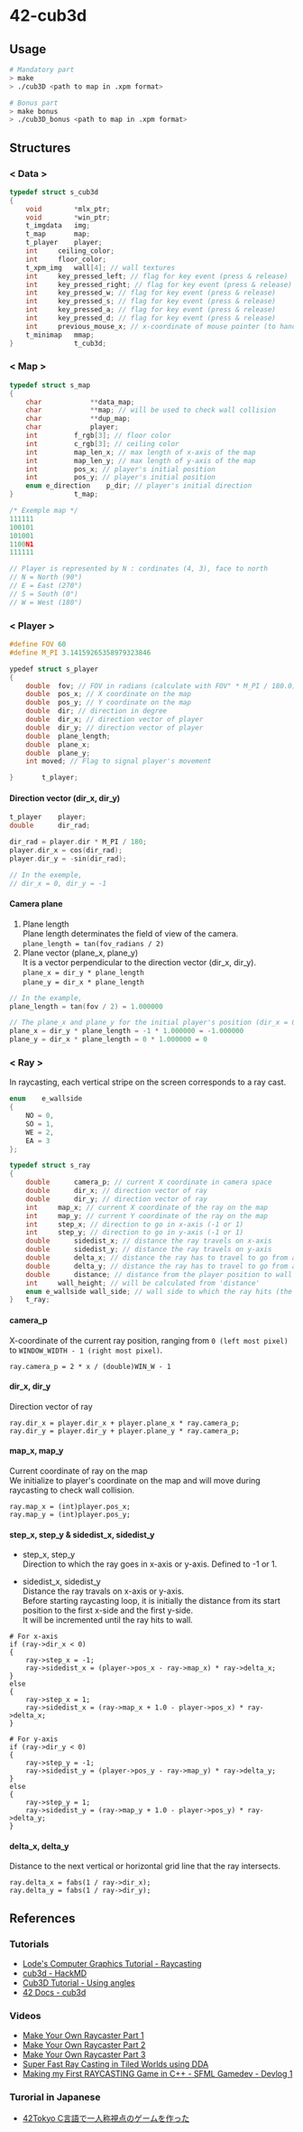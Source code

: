 # 42-cub3d

## Usage
```bash
# Mandatory part
> make
> ./cub3D <path to map in .xpm format>

# Bonus part
> make bonus
> ./cub3D_bonus <path to map in .xpm format>
```

## Structures

### < Data >
```c
typedef struct s_cub3d
{
	void		*mlx_ptr;
	void		*win_ptr;
	t_imgdata	img;
	t_map		map;
	t_player	player;
	int		ceiling_color;
	int		floor_color;
	t_xpm_img	wall[4]; // wall textures
	int		key_pressed_left; // flag for key event (press & release)
	int		key_pressed_right; // flag for key event (press & release)
	int		key_pressed_w; // flag for key event (press & release)
	int		key_pressed_s; // flag for key event (press & release)
	int		key_pressed_a; // flag for key event (press & release)
	int		key_pressed_d; // flag for key event (press & release)
	int		previous_mouse_x; // x-coordinate of mouse pointer (to handle mouse move)
	t_minimap	mmap;
}				t_cub3d;
```

### < Map >
```c
typedef struct s_map
{
	char			**data_map;
	char			**map; // will be used to check wall collision
	char			**dup_map;
	char			player;
	int			f_rgb[3]; // floor color
	int			c_rgb[3]; // ceiling color
	int			map_len_x; // max length of x-axis of the map
	int			map_len_y; // max length of y-axis of the map
	int			pos_x; // player's initial position
	int			pos_y; // player's initial position
	enum e_direction	p_dir; // player's initial direction
}				t_map;
```
```c
/* Exemple map */
111111
100101
101001
1100N1
111111

// Player is represented by N : cordinates (4, 3), face to north
// N = North (90°)
// E = East (270°)
// S = South (0°)
// W = West (180°)
```

### < Player >
```c
#define FOV 60
#define M_PI 3.14159265358979323846

ypedef struct s_player
{
	double	fov; // FOV in radians (calculate with FOV° * M_PI / 180.0)
	double	pos_x; // X coordinate on the map
	double	pos_y; // Y coordinate on the map
	double	dir; // direction in degree
	double	dir_x; // direction vector of player
	double	dir_y; // direction vector of player
	double	plane_length;
	double	plane_x;
	double	plane_y;
	int	moved; // Flag to signal player's movement

}		t_player;
```

#### Direction vector (dir_x, dir_y)

```c
t_player	player;
double 		dir_rad;

dir_rad = player.dir * M_PI / 180;
player.dir_x = cos(dir_rad);
player.dir_y = -sin(dir_rad);

// In the exemple,  
// dir_x = 0, dir_y = -1
```

#### Camera plane
1. Plane length   
   Plane length determinates the field of view of the camera.   
  `plane_length = tan(fov_radians / 2)`
2. Plane vector (plane_x, plane_y)   
   It is a vector perpendicular to the direction vector (dir_x, dir_y).   
  `plane_x = dir_y * plane_length`   
  `plane_y = dir_x * plane_length`
```c
// In the example,
plane_length = tan(fov / 2) = 1.000000

// The plane_x and plane_y for the initial player's position (dir_x = 0, dir_y = -1) is:
plane_x = dir_y * plane_length = -1 * 1.000000 = -1.000000
plane_y = dir_x * plane_length = 0 * 1.000000 = 0
```

### < Ray >
In raycasting, each vertical stripe on the screen corresponds to a ray cast.   
```c
enum	e_wallside
{
	NO = 0,
	SO = 1,
	WE = 2,
	EA = 3
};

typedef struct s_ray
{
	double		camera_p; // current X coordinate in camera space
	double		dir_x; // direction vector of ray
	double		dir_y; // direction vector of ray
	int		map_x; // current X coordinate of the ray on the map
	int		map_y; // current Y coordinate of the ray on the map
	int		step_x; // direction to go in x-axis (-1 or 1)
	int		step_y; // direction to go in y-axis (-1 or 1)
	double		sidedist_x; // distance the ray travels on x-axis
	double		sidedist_y; // distance the ray travels on y-axis
	double		delta_x; // distance the ray has to travel to go from a x-side to the next one
	double		delta_y; // distance the ray has to travel to go from a y-side to the next one
	double		distance; // distance from the player position to wall
	int		wall_height; // will be calculated from 'distance'
	enum e_wallside	wall_side; // wall side to which the ray hits (the player sees)
}	t_ray;
```
#### camera_p   
X-coordinate of the current ray position, ranging from `0 (left most pixel)` to `WINDOW_WIDTH - 1 (right most pixel)`.  
```
ray.camera_p = 2 * x / (double)WIN_W - 1
```   

#### dir_x, dir_y
Direction vector of ray   
```
ray.dir_x = player.dir_x + player.plane_x * ray.camera_p;   
ray.dir_y = player.dir_y + player.plane_y * ray.camera_p;   
```

#### map_x, map_y
Current coordinate of ray on the map   
We initialize to player's coordinate on the map and will move during raycasting to check wall collision.
```
ray.map_x = (int)player.pos_x;   
ray.map_y = (int)player.pos_y;   
```

#### step_x, step_y & sidedist_x, sidedist_y
* step_x, step_y      
Direction to which the ray goes in x-axis or y-axis. Defined to -1 or 1.
   
* sidedist_x, sidedist_y   
Distance the ray travals on x-axis or y-axis.   
Before starting raycasting loop, it is initially the distance from its start position to the first x-side and the first y-side.   
It will be incremented until the ray hits to wall.

```
# For x-axis
if (ray->dir_x < 0)
{
	ray->step_x = -1;
	ray->sidedist_x = (player->pos_x - ray->map_x) * ray->delta_x;
}
else
{
	ray->step_x = 1;
	ray->sidedist_x = (ray->map_x + 1.0 - player->pos_x) * ray->delta_x;
}

# For y-axis
if (ray->dir_y < 0)
{
	ray->step_y = -1;
	ray->sidedist_y = (player->pos_y - ray->map_y) * ray->delta_y;
}
else
{
	ray->step_y = 1;
	ray->sidedist_y = (ray->map_y + 1.0 - player->pos_y) * ray->delta_y;
}
```   

#### delta_x, delta_y
Distance to the next vertical or horizontal grid line that the ray intersects.  
```
ray.delta_x = fabs(1 / ray->dir_x);
ray.delta_y = fabs(1 / ray->dir_y);
```   

## References
### Tutorials
* [Lode's Computer Graphics Tutorial - Raycasting](https://lodev.org/cgtutor/raycasting.html)
* [cub3d - HackMD](https://hackmd.io/@nszl/H1LXByIE2)
* [Cub3D Tutorial - Using angles](https://medium.com/@afatir.ahmedfatir/cub3d-tutorial-af5dd31d2fcf)
* [42 Docs - cub3d](https://harm-smits.github.io/42docs/projects/cub3d)

### Videos
* [Make Your Own Raycaster Part 1](https://youtu.be/gYRrGTC7GtA?si=7KRnt_PSqn4lz4DD)
* [Make Your Own Raycaster Part 2](https://youtu.be/PC1RaETIx3Y?si=7rDwE_DvbRc79vQm)
* [Make Your Own Raycaster Part 3](https://youtu.be/w0Bm4IA-Ii8?si=aKqqxShLYT1G48O2)
* [Super Fast Ray Casting in Tiled Worlds using DDA](https://youtu.be/NbSee-XM7WA?si=HxCH4AbdRUjJhC7v)
* [Making my First RAYCASTING Game in C++ - SFML Gamedev - Devlog 1](https://youtu.be/LUYxLjic0Bc?si=18f9-hw6lV903EaB)

### Turorial in Japanese
* [42Tokyo C言語で一人称視点のゲームを作った](https://qiita.com/susasaki/items/c74a228d7ddd48b818bd)
